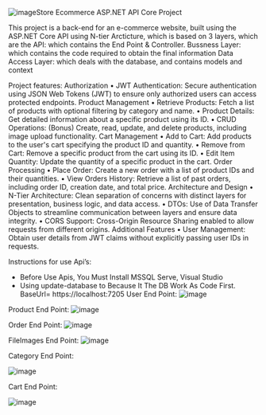 ![image](https://github.com/Mustafa-Abdulrahman/E-Coomerce-API-Project/assets/100872559/664211d7-922d-4b99-b12d-1983567c11f5)Store Ecommerce ASP.NET API Core Project

This project is a back-end for an e-commerce website, built using the ASP.NET Core API using N-tier Arcticture, which is based on 3 layers, which are the
API: which contains the End Point & Controller.
 Bussness Layer: which contains the code required to obtain the final information
Data Access Layer: which deals with the database, and contains models and context

Project features:
Authorization
•	JWT Authentication: Secure authentication using JSON Web Tokens (JWT) to ensure only authorized users can access protected endpoints.
Product Management
•	Retrieve Products: Fetch a list of products with optional filtering by category and name.
•	Product Details: Get detailed information about a specific product using its ID.
•	CRUD Operations: (Bonus) Create, read, update, and delete products, including image upload functionality.
Cart Management
•	Add to Cart: Add products to the user's cart specifying the product ID and quantity.
•	Remove from Cart: Remove a specific product from the cart using its ID.
•	Edit Item Quantity: Update the quantity of a specific product in the cart.
Order Processing
•	Place Order: Create a new order with a list of product IDs and their quantities.
•	View Orders History: Retrieve a list of past orders, including order ID, creation date, and total price.
Architecture and Design
•	N-Tier Architecture: Clean separation of concerns with distinct layers for presentation, business logic, and data access.
•	DTOs: Use of Data Transfer Objects to streamline communication between layers and ensure data integrity.
•	CORS Support: Cross-Origin Resource Sharing enabled to allow requests from different origins.
Additional Features
•	User Management: Obtain user details from JWT claims without explicitly passing user IDs in requests.

Instructions for use Api’s:
-	Before Use Apis, You Must Install MSSQL Serve, Visual Studio
-	Using  update-database to Because It The DB Work As Code First.
BaseUrl= https://localhost:7205
User End Point:
 ![image](https://github.com/Mustafa-Abdulrahman/E-Coomerce-API-Project/assets/100872559/b5c56837-2d51-4ead-a43f-5f506f610b0c)

Product End Point:
 ![image](https://github.com/Mustafa-Abdulrahman/E-Coomerce-API-Project/assets/100872559/b1bb35b3-11e6-4ce3-a96d-832608b9b622)

Order End Point:
 ![image](https://github.com/Mustafa-Abdulrahman/E-Coomerce-API-Project/assets/100872559/3ede18e1-93fc-4c63-8f3e-0f9675d956f6)

FileImages End Point:
 ![image](https://github.com/Mustafa-Abdulrahman/E-Coomerce-API-Project/assets/100872559/76939f58-e73d-4d48-9d07-92728f7a7e80)

Category End Point:
 
![image](https://github.com/Mustafa-Abdulrahman/E-Coomerce-API-Project/assets/100872559/2fbe1a68-0c64-4b44-91f3-29e019230139)

Cart End Point:

 ![image](https://github.com/Mustafa-Abdulrahman/E-Coomerce-API-Project/assets/100872559/5dbb4225-1339-41e5-93c4-99f3f362482b)



